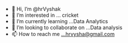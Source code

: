 - 👋 Hi, I’m @hrVyshak
- 👀 I’m interested in ... cricket
- 🌱 I’m currently learning ...Data Analytics
- 💞️ I’m looking to collaborate on ...Data analysis
- 📫 How to reach me ...hrvysha@gmail.com


<!---
hrVyshak/hrVyshak is a ✨ special ✨ repository because its `README.md` (this file) appears on your GitHub profile.
You can click the Preview link to take a look at your changes.
--->
